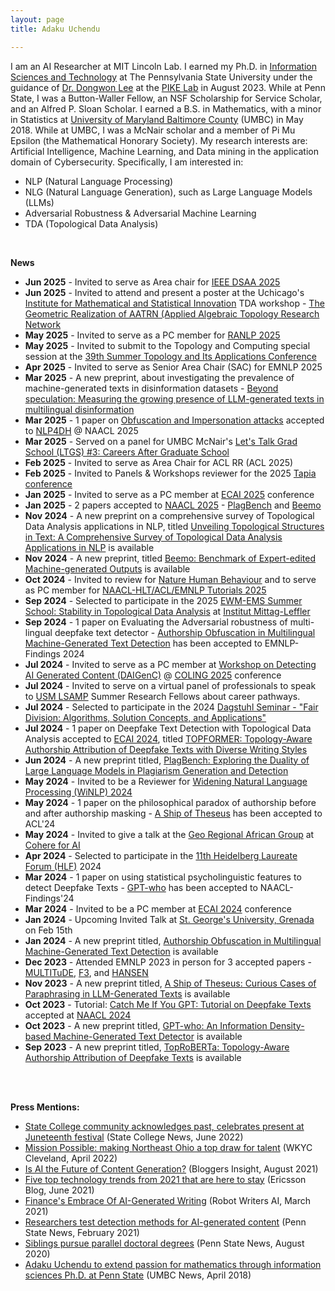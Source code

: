 ```yaml
---
layout: page
title: Adaku Uchendu 

---
```

I am an AI Researcher at MIT Lincoln Lab. I earned my Ph.D. in [Information Sciences and Technology](https://ist.psu.edu/) at The Pennsylvania State University under the guidance of [Dr. Dongwon Lee](http://pike.psu.edu/dongwon/) at the [PIKE Lab](http://pike.psu.edu/) in August 2023. While at Penn State, I was a Button-Waller Fellow, an NSF Scholarship for Service Scholar, and an Alfred P. Sloan Scholar. I earned a B.S. in Mathematics, with a minor in Statistics at [University of Maryland Baltimore County](https://umbc.edu/) (UMBC) in May 2018. While at UMBC, I was a McNair scholar and a member of Pi Mu Epsilon (the Mathematical Honorary Society). My research interests are: Artificial Intelligence, Machine Learning, and Data mining in the application domain of Cybersecurity. 
Specifically, I am interested in:
* NLP (Natural Language Processing)
* NLG (Natural Language Generation), such as Large Language Models (LLMs) 
* Adversarial Robustness & Adversarial Machine Learning  
* TDA (Topological Data Analysis)


<br>

**News**
* **Jun 2025** - Invited to serve as Area chair for [IEEE DSAA 2025](https://dsaa.ieee.org/2025/)
* **Jun 2025** - Invited to attend and present a poster at the Uchicago's [Institute for Mathematical and Statistical Innovation](https://www.imsi.institute/) TDA workshop - [The Geometric Realization of AATRN (Applied Algebraic Topology Research Network](https://www.imsi.institute/activities/the-geometric-realization-of-aatrn-applied-algebraic-topology-research-network/)
* **May 2025** - Invited to serve as a PC member for [RANLP 2025](https://ranlp.org/ranlp2025/)
* **May 2025** - Invited to submit to the Topology and Computing special session at the [39th Summer Topology and Its Applications Conference](https://preview.scholarlattice.org/collections/26c1e386-636e-4ed2-8818-3ec1444a4e98)
* **Apr 2025** - Invited to serve as Senior Area Chair (SAC) for EMNLP 2025
* **Mar 2025** - A new preprint, about investigating the prevalence of machine-generated texts in disinformation datasets - [Beyond speculation: Measuring the growing presence of LLM-generated texts in multilingual disinformation](https://arxiv.org/abs/2503.23242)
* **Mar 2025** - 1 paper on [Obfuscation and Impersonation attacks](https://arxiv.org/abs/2503.19099) accepted to [NLP4DH](https://www.nlp4dh.com/nlp4dh-2025) @ NAACL 2025
* **Mar 2025** - Served on a panel for UMBC McNair's [Let's Talk Grad School (LTGS) \#3: Careers After Graduate School](https://my3.my.umbc.edu/groups/public-mcnair/events/137605)
* **Feb 2025** - Invited to serve as Area Chair for ACL RR (ACL 2025)
* **Feb 2025** - Invited to Panels & Workshops reviewer for the 2025 [Tapia conference](https://cmd-it.org/tapia-conference/)
* **Jan 2025** - Invited to serve as a PC member at [ECAI 2025](https://ecai2025.org/) conference
* **Jan 2025** - 2 papers accepted to [NAACL 2025](https://2025.naacl.org/) - [PlagBench](https://arxiv.org/pdf/2406.16288) and [Beemo](https://arxiv.org/pdf/2411.04032?)
* **Nov 2024** - A new preprint on a comprehensive survey of Topological Data Analysis applications in NLP, titled [Unveiling Topological Structures in Text: A Comprehensive Survey of Topological Data Analysis Applications in NLP](https://arxiv.org/pdf/2411.10298) is available 
* **Nov 2024** - A new preprint, titled [Beemo: Benchmark of Expert-edited Machine-generated Outputs](https://arxiv.org/pdf/2411.04032) is available 
* **Oct 2024** - Invited to review for [Nature Human Behaviour](https://www.nature.com/nathumbehav/) and to serve as PC member for [NAACL-HLT/ACL/EMNLP Tutorials 2025](https://2025.naacl.org/calls/tutorials/)
* **Sep 2024** - Selected to participate in the 2025 [EWM-EMS Summer School: Stability in Topological Data Analysis](https://www.mittag-leffler.se/activities/ewm-ems-summer-school-stability-in-topological-data-analysis/)  at [Institut Mittag-Leffler](https://www.mittag-leffler.se/)
* **Sep 2024** - 1 paper on Evaluating the Adversarial robustness of multi-lingual deepfake text detector - [Authorship Obfuscation in Multilingual Machine-Generated Text Detection](https://arxiv.org/abs/2401.07867) has been accepted to EMNLP-Findings 2024
* **Jul 2024** - Invited to serve as a PC member at [Workshop on Detecting AI Generated Content (DAIGenC)](https://genai-content-detection.gitlab.io/) @ [COLING 2025](https://coling2025.org/) conference
* **Jul 2024** - Invited to serve on a virtual panel of professionals to speak to [USM LSAMP](https://lsamp.umbc.edu/program-description/usm-lsamp-research-program/) Summer Research Fellows about career pathways.
* **Jul 2024** - Selected to participate in the 2024 [Dagstuhl Seminar - "Fair Division: Algorithms, Solution Concepts, and Applications"](https://www.dagstuhl.de/en/seminars/seminar-calendar/seminar-details/24401) 
* **Jul 2024** - 1 paper on Deepfake Text Detection with Topological Data Analysis accepted to [ECAI 2024](https://www.ecai2024.eu/), titled [TOPFORMER: Topology-Aware Authorship Attribution of Deepfake Texts with Diverse Writing Styles](https://arxiv.org/pdf/2309.12934)
* **Jun 2024** - A new preprint titled, [PlagBench: Exploring the Duality of Large Language Models in Plagiarism Generation and Detection](https://arxiv.org/pdf/2406.16288v1)
* **May 2024** - Invited to be a Reviewer for [Widening Natural Language Processing (WiNLP) 2024](https://www.winlp.org/)
* **May 2024** - 1 paper on the philosophical paradox of authorship before and after authorship masking - [A Ship of Theseus](https://arxiv.org/pdf/2311.08374) has been accepted to ACL'24
* **May 2024** - Invited to give a talk at the [Geo Regional African Group](https://sites.google.com/cohere.com/c4ai-community/community-programs/regional-africa) at [Cohere for AI](https://cohere.com/events/c4ai-Adaku-Uchendu-2024)
* **Apr 2024** - Selected to participate in the [11th Heidelberg Laureate Forum (HLF)](https://www.heidelberg-laureate-forum.org/) 2024
* **Mar 2024** - 1 paper on using statistical psycholinguistic features to detect Deepfake Texts - [GPT-who](https://browse.arxiv.org/abs/2310.06202) has been accepted to NAACL-Findings'24
* **Mar 2024** - Invited to be a PC member at [ECAI 2024](https://www.ecai2024.eu/committees/pc) conference
* **Jan 2024** - Upcoming Invited Talk at [St. George's University, Grenada](https://www.sgu.edu/) on Feb 15th
* **Jan 2024** - A new preprint titled, [Authorship Obfuscation in Multilingual Machine-Generated Text Detection](https://arxiv.org/abs/2401.07867) is available 
* **Dec 2023** - Attended EMNLP 2023 in person for 3 accepted papers - [MULTITuDE](https://arxiv.org/abs/2310.13606), [F3](https://arxiv.org/abs/2310.15515), and [HANSEN](https://arxiv.org/abs/2310.16746)
* **Nov 2023** - A new preprint titled, [A Ship of Theseus: Curious Cases of Paraphrasing in LLM-Generated Texts](https://arxiv.org/abs/2311.08374) is available
* **Oct 2023** - Tutorial: [Catch Me If You GPT: Tutorial on Deepfake Texts](https://adauchendu.github.io/Tutorials/) accepted at [NAACL 2024](https://2024.naacl.org/program/tutorials/)
* **Oct 2023** - A new preprint titled, [GPT-who: An Information Density-based Machine-Generated Text Detector](https://browse.arxiv.org/abs/2310.06202) is available
* **Sep 2023** - A new preprint titled, [TopRoBERTa: Topology-Aware Authorship Attribution of Deepfake Texts](https://browse.arxiv.org/abs/2309.12934) is available


<br>
<br>


**Press Mentions:**
* [State College community acknowledges past, celebrates present at Juneteenth festival](https://www.collegian.psu.edu/news/borough/state-college-community-acknowledges-past-celebrates-present-at-juneteenth-festival/article_be991856-ef6f-11ec-a22c-2b87aa9aeddd.html) (State College News, June 2022)
* [Mission Possible: making Northeast Ohio a top draw for talent](https://www.wkyc.com/article/news/local/jobs/northeast-ohio-talent-recruiting/95-3c2b0096-635a-4621-beaf-1fba216e1167) (WKYC Cleveland, April 2022)
* [Is AI the Future of Content Generation?](https://www.bloggersinsights.com/blog/technology-web/is-ai-the-future-of-content-generation-bid-440.html) (Bloggers Insight, August 2021)
* [Five top technology trends from 2021 that are here to stay](https://www.ericsson.com/en/blog/2021/6/technology-trends-2021-here-to-stay) (Ericsson Blog, June 2021)
* [Finance's Embrace Of AI-Generated Writing](https://robotwritersai.com/2021/03/01/finances-embrace-of-ai-generated-writing-2/) (Robot Writers AI, March 2021)
* [Researchers test detection methods for AI-generated content](https://news.psu.edu/story/646731/2021/02/05/research/researchers-test-detection-methods-ai-generated-content) (Penn State News, February 2021)
* [Siblings pursue parallel doctoral degrees](https://news.psu.edu/story/629083/2020/08/20/academics/siblings-pursue-parallel-doctoral-degrees) (Penn State News, August 2020)
* [Adaku Uchendu to extend passion for mathematics through information sciences Ph.D. at Penn State](https://news.umbc.edu/adaku-uchendu-to-extend-passion-for-mathematics-through-information-sciences-ph-d-at-penn-state/) (UMBC News, April 2018)
<!-- * [Get to know a Tutor](https://lrc.umbc.edu/tutor/get-to-know-a-tutor/adaku-uchendu/) 2018
 -->
